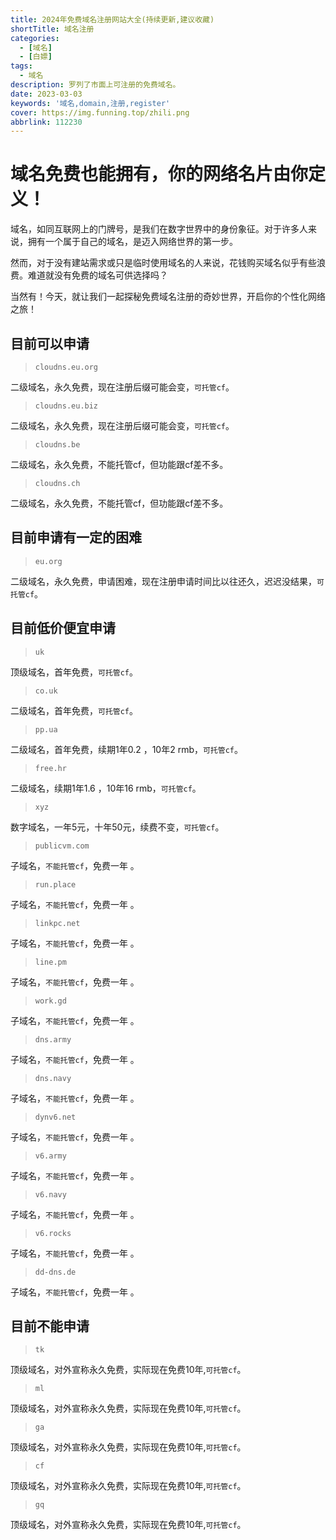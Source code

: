 ```yaml
---
title: 2024年免费域名注册网站大全(持续更新,建议收藏)
shortTitle: 域名注册
categories:
  - [域名]
  - [白嫖]
tags:
  - 域名
description: 罗列了市面上可注册的免费域名。
date: 2023-03-03
keywords: '域名,domain,注册,register'
cover: https://img.funning.top/zhili.png
abbrlink: 112230
---
```



# 域名免费也能拥有，你的网络名片由你定义！

域名，如同互联网上的门牌号，是我们在数字世界中的身份象征。对于许多人来说，拥有一个属于自己的域名，是迈入网络世界的第一步。

然而，对于没有建站需求或只是临时使用域名的人来说，花钱购买域名似乎有些浪费。难道就没有免费的域名可供选择吗？

当然有！今天，就让我们一起探秘免费域名注册的奇妙世界，开启你的个性化网络之旅！

## 目前可以申请

> `cloudns.eu.org`

二级域名，永久免费，现在注册后缀可能会变，`可托管cf`。

> `cloudns.eu.biz`

二级域名，永久免费，现在注册后缀可能会变，`可托管cf`。


> `cloudns.be`

二级域名，永久免费，不能托管cf，但功能跟cf差不多。

> `cloudns.ch`

二级域名，永久免费，不能托管cf，但功能跟cf差不多。

  
## 目前申请有一定的困难

> `eu.org`

二级域名，永久免费，申请困难，现在注册申请时间比以往还久，迟迟没结果，`可托管cf`。

## 目前低价便宜申请

> `uk`

顶级域名，首年免费，`可托管cf`。

> `co.uk`

二级域名，首年免费，`可托管cf`。

> `pp.ua`

二级域名，首年免费，续期1年0.2 ，10年2 rmb，`可托管cf`。

> `free.hr`

二级域名，续期1年1.6 ，10年16 rmb，`可托管cf`。

> `xyz`

数字域名，一年5元，十年50元，续费不变，`可托管cf`。

> `publicvm.com`

子域名，`不能托管cf`，免费一年 。

> `run.place`

子域名，`不能托管cf`，免费一年 。

> `linkpc.net`

子域名，`不能托管cf`，免费一年 。

> `line.pm`

子域名，`不能托管cf`，免费一年 。

> `work.gd`

子域名，`不能托管cf`，免费一年 。

> `dns.army`

子域名，`不能托管cf`，免费一年 。
> `dns.navy`

子域名，`不能托管cf`，免费一年 。

> `dynv6.net`

子域名，`不能托管cf`，免费一年 。

> `v6.army`

子域名，`不能托管cf`，免费一年 。

> `v6.navy`

子域名，`不能托管cf`，免费一年 。

> `v6.rocks`

子域名，`不能托管cf`，免费一年 。

> `dd-dns.de`

子域名，`不能托管cf`，免费一年 。


## 目前不能申请

> `tk`

顶级域名，对外宣称永久免费，实际现在免费10年,`可托管cf`。

> `ml`

顶级域名，对外宣称永久免费，实际现在免费10年,`可托管cf`。

> `ga`

顶级域名，对外宣称永久免费，实际现在免费10年,`可托管cf`。

> `cf`

顶级域名，对外宣称永久免费，实际现在免费10年,`可托管cf`。

> `gq`

顶级域名，对外宣称永久免费，实际现在免费10年,`可托管cf`。
